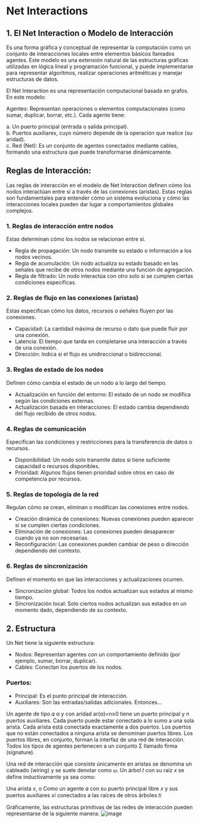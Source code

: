 # Net Interactions
## 1. El Net Interaction o Modelo de Interacción 
Es una forma gráfica y conceptual de representar la computación como un 
conjunto de interacciones locales entre elementos básicos llamados agentes. Este modelo es una extensión natural de las 
estructuras gráficas utilizadas en lógica lineal y programación funcional, y puede implementarse para representar algoritmos, realizar operaciones aritméticas y manejar estructuras de datos.

El Net Interaction es una representación computacional basada en grafos. En este modelo:

Agentes: Representan operaciones o elementos computacionales (como sumar, duplicar, borrar, etc.). Cada agente tiene:

a. Un puerto principal (entrada o salida principal). <br>
b. Puertos auxiliares, cuyo número depende de la operación que realice (su aridad). <br>
c. Red (Net): Es un conjunto de agentes conectados mediante cables, formando una estructura que puede transformarse dinámicamente. <br>

## Reglas de Interacción: <br> 
Las reglas de interacción en el modelo de Net Interaction definen cómo los nodos interactúan entre sí a través de las conexiones (aristas). Estas reglas son fundamentales para entender cómo un sistema evoluciona y cómo las interacciones locales pueden dar lugar a comportamientos globales complejos. <br>

### 1. Reglas de interacción entre nodos
Estas determinan cómo los nodos se relacionan entre sí.

- Regla de propagación: Un nodo transmite su estado o información a los nodos vecinos.
- Regla de acumulación: Un nodo actualiza su estado basado en las señales que recibe de otros nodos mediante una función de agregación.
- Regla de filtrado: Un nodo interactúa con otro solo si se cumplen ciertas condiciones específicas.
### 2. Reglas de flujo en las conexiones (aristas)
Estas especifican cómo los datos, recursos o señales fluyen por las conexiones.

- Capacidad: La cantidad máxima de recurso o dato que puede fluir por una conexión.
- Latencia: El tiempo que tarda en completarse una interacción a través de una conexión.
- Dirección: Indica si el flujo es unidireccional o bidireccional.
### 3. Reglas de estado de los nodos
Definen cómo cambia el estado de un nodo a lo largo del tiempo.

- Actualización en función del entorno: El estado de un nodo se modifica según las condiciones externas.
- Actualización basada en interacciones: El estado cambia dependiendo del flujo recibido de otros nodos.
### 4. Reglas de comunicación
Especifican las condiciones y restricciones para la transferencia de datos o recursos.

- Disponibilidad: Un nodo solo transmite datos si tiene suficiente capacidad o recursos disponibles.
- Prioridad: Algunos flujos tienen prioridad sobre otros en caso de competencia por recursos.
### 5. Reglas de topología de la red
Regulan cómo se crean, eliminan o modifican las conexiones entre nodos.

- Creación dinámica de conexiones: Nuevas conexiones pueden aparecer si se cumplen ciertas condiciones.
- Eliminación de conexiones: Las conexiones pueden desaparecer cuando ya no son necesarias.
- Reconfiguración: Las conexiones pueden cambiar de peso o dirección dependiendo del contexto.
### 6. Reglas de sincronización
Definen el momento en que las interacciones y actualizaciones ocurren.

- Sincronización global: Todos los nodos actualizan sus estados al mismo tiempo.
- Sincronización local: Solo ciertos nodos actualizan sus estados en un momento dado, dependiendo de su contexto.
## 2. Estructura
Un Net tiene la siguiente estructura:

- Nodos: Representan agentes con un comportamiento definido (por ejemplo, sumar, borrar, duplicar).
- Cables: Conectan los puertos de los nodos.
### Puertos:
- Principal: Es el punto principal de interacción.
- Auxiliares: Son las entradas/salidas adicionales.
  Entonces...

Un agente de tipo 𝛼
α y con aridad ar(α)=n≥0 tiene un puerto principal y 𝑛 puertos auxiliares. Cada puerto puede estar conectado a lo sumo a una sola arista. Cada arista está conectada 
exactamente a dos puertos. Los puertos que no están conectados a ninguna arista se denominan puertos libres. Los puertos libres, en conjunto, forman la 
interfaz de una red de interacción. Todos los tipos de agentes pertenecen a un conjunto Σ llamado firma (signature).

Una red de interacción que consiste únicamente en aristas se denomina un cableado (wiring) y se suele denotar como 𝜔. Un árbol 𝑡 con su raíz 
𝑥 se define inductivamente ya sea como:

Una arista 𝑥, o
Como un agente 𝛼 con su puerto principal libre 𝑥
y sus puertos auxiliares 𝑥𝑖 conectados a las raíces de otros árboles 𝑡𝑖

Gráficamente, las estructuras primitivas de las redes de interacción pueden representarse de la siguiente manera:
![image](https://github.com/user-attachments/assets/5b71ca6e-b556-4c1c-a72c-860c701857f6)

